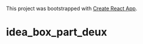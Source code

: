 This project was bootstrapped with [Create React App](https://github.com/facebookincubator/create-react-app).

# idea_box_part_deux